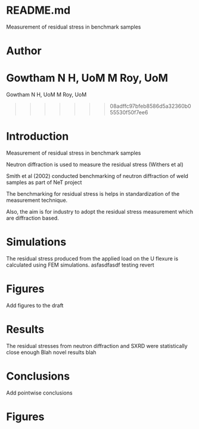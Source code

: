 # README.md

Measurement of residual stress in benchmark samples

# Author

Gowtham N H, UoM
M Roy, UoM
=======
Gowtham N H, UoM
M Roy, UoM	
>>>>>>> 08adffc97bfeb8586d5a32360b055530f50f7ee6
# Introduction

Measurement of residual stress in benchmark samples

Neutron diffraction is used to measure the residual stress (Withers et al)

Smith et al (2002) conducted benchmarking of neutron diffraction of weld samples as part of NeT project

The benchmarking for residual stress is helps in standardization of 
the measurement technique.

Also, the aim is for industry to adopt the residual stress measurement 
which are diffraction based.

# Simulations
The residual stress produced from the applied load on the U flexure 
is calculated using FEM simulations.
asfasdfasdf
testing revert

# Figures
Add figures to the draft
# Results
The residual stresses from neutron diffraction and SXRD were statistically close
enough
Blah novel results blah
# Conclusions
Add pointwise conclusions
# Figures
